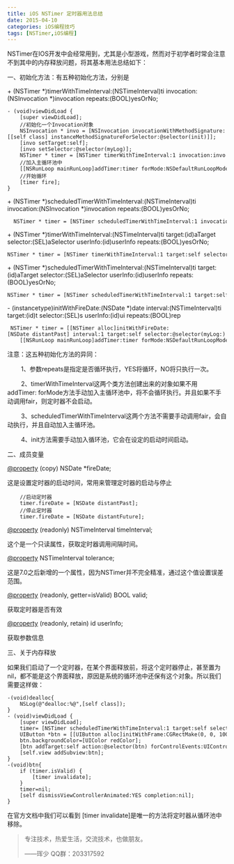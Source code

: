 ```yaml
---
title: iOS NSTimer 定时器用法总结
date: 2015-04-10   
categories: iOS编程技巧
tags: [NSTimer,iOS编程]              
---
```

NSTimer在IOS开发中会经常用到，尤其是小型游戏，然而对于初学者时常会注意不到其中的内存释放问题，将其基本用法总结如下：

一、初始化方法：有五种初始化方法，分别是

\+ (NSTimer *)timerWithTimeInterval:(NSTimeInterval)ti invocation:(NSInvocation *)invocation repeats:(BOOL)yesOrNo;

```
- (void)viewDidLoad {
    [super viewDidLoad];
    //初始化一个Invocation对象
    NSInvocation * invo = [NSInvocation invocationWithMethodSignature:[[self class] instanceMethodSignatureForSelector:@selector(init)]];
    [invo setTarget:self];
    [invo setSelector:@selector(myLog)];
    NSTimer * timer = [NSTimer timerWithTimeInterval:1 invocation:invo repeats:YES];
    //加入主循环池中
    [[NSRunLoop mainRunLoop]addTimer:timer forMode:NSDefaultRunLoopMode];
    //开始循环
    [timer fire];
}
```

\+ (NSTimer *)scheduledTimerWithTimeInterval:(NSTimeInterval)ti invocation:(NSInvocation *)invocation repeats:(BOOL)yesOrNo;

```
  NSTimer * timer = [NSTimer scheduledTimerWithTimeInterval:1 invocation:invo repeats:YES];
```

\+ (NSTimer *)timerWithTimeInterval:(NSTimeInterval)ti target:(id)aTarget selector:(SEL)aSelector userInfo:(id)userInfo repeats:(BOOL)yesOrNo;

```
NSTimer * timer = [NSTimer timerWithTimeInterval:1 target:self selector:@selector(myLog) userInfo:nil repeats:NO]
```

\+ (NSTimer *)scheduledTimerWithTimeInterval:(NSTimeInterval)ti target:(id)aTarget selector:(SEL)aSelector userInfo:(id)userInfo repeats:(BOOL)yesOrNo;

```
NSTimer * timer = [NSTimer scheduledTimerWithTimeInterval:1 target:self selector:@selector(myLog:) userInfo:@"123" repeats:YES]
```

\- (instancetype)initWithFireDate:(NSDate *)date interval:(NSTimeInterval)ti target:(id)t selector:(SEL)s userInfo:(id)ui repeats:(BOOL)rep 

```
 NSTimer * timer = [[NSTimer alloc]initWithFireDate:[NSDate distantPast] interval:1 target:self selector:@selector(myLog:) userInfo:nil repeats:YES];
    [[NSRunLoop mainRunLoop]addTimer:timer forMode:NSDefaultRunLoopMode];
```

注意：这五种初始化方法的异同：

        1、参数repeats是指定是否循环执行，YES将循环，NO将只执行一次。

        2、timerWithTimeInterval这两个类方法创建出来的对象如果不用 addTimer: forMode方法手动加入主循环池中，将不会循环执行。并且如果不手动调用fair，则定时器不会启动。

        3、scheduledTimerWithTimeInterval这两个方法不需要手动调用fair，会自动执行，并且自动加入主循环池。

        4、init方法需要手动加入循环池，它会在设定的启动时间启动。

二、成员变量

[@property](http://my.oschina.net/property) (copy) NSDate *fireDate;

这是设置定时器的启动时间，常用来管理定时器的启动与停止

```
    //启动定时器
    timer.fireDate = [NSDate distantPast];
    //停止定时器
    timer.fireDate = [NSDate distantFuture];
```

[@property](http://my.oschina.net/property) (readonly) NSTimeInterval timeInterval;

这个是一个只读属性，获取定时器调用间隔时间。

[@property](http://my.oschina.net/property) NSTimeInterval tolerance;

这是7.0之后新增的一个属性，因为NSTimer并不完全精准，通过这个值设置误差范围。

[@property](http://my.oschina.net/property) (readonly, getter=isValid) BOOL valid;

获取定时器是否有效

[@property](http://my.oschina.net/property) (readonly, retain) id userInfo;

获取参数信息

三、关于内存释放

如果我们启动了一个定时器，在某个界面释放前，将这个定时器停止，甚至置为nil，都不能是这个界面释放，原因是系统的循环池中还保有这个对象。所以我们需要这样做：

```
-(void)dealloc{
    NSLog(@"dealloc:%@",[self class]);
}
- (void)viewDidLoad {
    [super viewDidLoad];
    timer= [NSTimer scheduledTimerWithTimeInterval:1 target:self selector:@selector(myLog:) userInfo:nil repeats:YES];
    UIButton *btn = [[UIButton alloc]initWithFrame:CGRectMake(0, 0, 100, 100)];
    btn.backgroundColor=[UIColor redColor];
    [btn addTarget:self action:@selector(btn) forControlEvents:UIControlEventTouchUpInside];
    [self.view addSubview:btn];
}
-(void)btn{
    if (timer.isValid) {
        [timer invalidate];
    }
    timer=nil;
    [self dismissViewControllerAnimated:YES completion:nil];
}
```

在官方文档中我们可以看到 \[timer invalidate\]是唯一的方法将定时器从循环池中移除。

> 专注技术，热爱生活，交流技术，也做朋友。
> 
> ——珲少 QQ群：203317592
